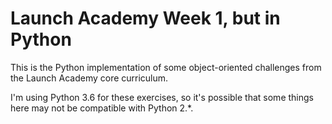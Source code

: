 # Launch Academy Week 1, but in Python

This is the Python implementation of some object-oriented challenges from the Launch Academy core curriculum.

I'm using Python 3.6 for these exercises, so it's possible that some things here may not be compatible with Python 2.*.